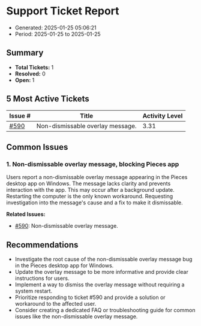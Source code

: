 # Support Ticket Report
- Generated: 2025-01-25 05:06:21
- Period: 2025-01-25 to 2025-01-25

## Summary
- **Total Tickets:** 1
- **Resolved:** 0
- **Open:** 1

## 5 Most Active Tickets
| Issue # | Title | Activity Level |
|---------|-------|----------------|
| [#590](https://github.com/pieces-app/support/issues/590) | Non-dismissable overlay message. | 3.31 |

## Common Issues
### 1. Non-dismissable overlay message, blocking Pieces app
Users report a non-dismissable overlay message appearing in the Pieces desktop app on Windows. The message lacks clarity and prevents interaction with the app.  This may occur after a background update. Restarting the computer is the only known workaround.  Requesting investigation into the message's cause and a fix to make it dismissable.

**Related Issues:**
- [#590](https://github.com/pieces-app/support/issues/590): Non-dismissable overlay message.


## Recommendations
- Investigate the root cause of the non-dismissable overlay message bug in the Pieces desktop app for Windows.
- Update the overlay message to be more informative and provide clear instructions for users.
- Implement a way to dismiss the overlay message without requiring a system restart.
- Prioritize responding to ticket #590 and provide a solution or workaround to the affected user.
- Consider creating a dedicated FAQ or troubleshooting guide for common issues like the non-dismissable overlay message.
